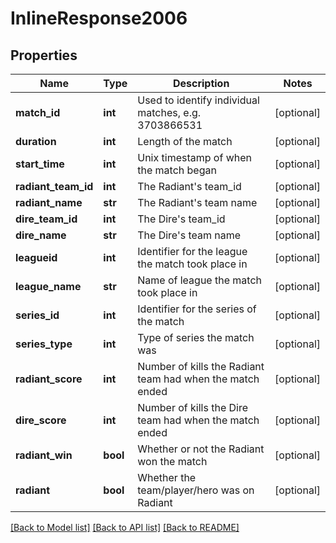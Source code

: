 # InlineResponse2006

## Properties
Name | Type | Description | Notes
------------ | ------------- | ------------- | -------------
**match_id** | **int** | Used to identify individual matches, e.g. 3703866531 | [optional] 
**duration** | **int** | Length of the match | [optional] 
**start_time** | **int** | Unix timestamp of when the match began | [optional] 
**radiant_team_id** | **int** | The Radiant&#39;s team_id | [optional] 
**radiant_name** | **str** | The Radiant&#39;s team name | [optional] 
**dire_team_id** | **int** | The Dire&#39;s team_id | [optional] 
**dire_name** | **str** | The Dire&#39;s team name | [optional] 
**leagueid** | **int** | Identifier for the league the match took place in | [optional] 
**league_name** | **str** | Name of league the match took place in | [optional] 
**series_id** | **int** | Identifier for the series of the match | [optional] 
**series_type** | **int** | Type of series the match was | [optional] 
**radiant_score** | **int** | Number of kills the Radiant team had when the match ended | [optional] 
**dire_score** | **int** | Number of kills the Dire team had when the match ended | [optional] 
**radiant_win** | **bool** | Whether or not the Radiant won the match | [optional] 
**radiant** | **bool** | Whether the team/player/hero was on Radiant | [optional] 

[[Back to Model list]](../README.md#documentation-for-models) [[Back to API list]](../README.md#documentation-for-api-endpoints) [[Back to README]](../README.md)


